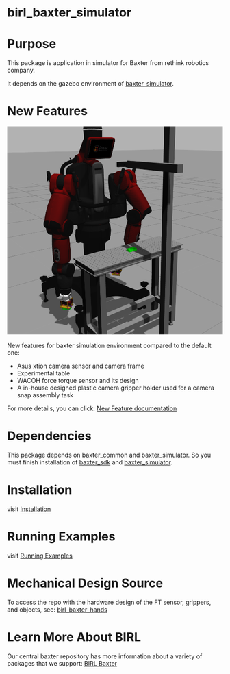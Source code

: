 # birl_baxter_simulator

# Purpose

This package is application in simulator for Baxter from rethink robotics company. 

It depends on the gazebo environment of [baxter_simulator](https://github.com/RethinkRobotics/baxter_simulator).

# New Features

![baxter](https://github.com/birlrobotics/birl_baxter_common/blob/master/media/full.png)

New features for baxter simulation environment compared to the default one:

  -  Asus xtion camera sensor and camera frame
  -  Experimental table
  -  WACOH force torque sensor and its design
  -  A in-house designed plastic camera gripper holder used for a camera snap assembly task

For more details, you can click: [New Feature documentation](https://github.com/birlrobotics/birl_baxter_common/wiki/New-Features-documentation)

# Dependencies

This package depends on baxter_common and baxter_simulator. So you must finish installation of [baxter_sdk](http://sdk.rethinkrobotics.com/wiki/Workstation_Setup) and [baxter_simulator](http://sdk.rethinkrobotics.com/wiki/Simulator_Installation).

# Installation
visit [Installation](https://github.com/birlrobotics/birl_baxter_simulator/wiki/Installation)

# Running Examples
visit [Running Examples](https://github.com/birlrobotics/birl_baxter_simulator/wiki/Running-Examples)


# Mechanical Design Source
To access the repo with the hardware design of the FT sensor, grippers, and objects, see: [birl_baxter_hands](https://github.com/birlrobotics/birl_baxter_hands)

# Learn More About BIRL
Our central baxter repository has more information about a variety of packages that we support: [BIRL Baxter](https://github.com/birlrobotics/birl_baxter/wiki)
